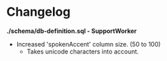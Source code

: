 # Changelog

**./schema/db-definition.sql - SupportWorker**
* Increased 'spokenAccent' column size. (50 to 100)
	* Takes unicode characters into account.
